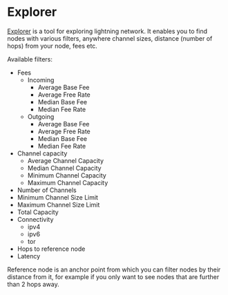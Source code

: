 # Explorer

[Explorer](https://bolt.observer/explorer) is a tool for exploring lightning network. It enables you to find nodes with various filters, anywhere channel sizes, distance (number of hops) from your node, fees etc.

Available filters:

* Fees
  * Incoming
    * Average Base Fee
    * Average Free Rate
    * Median Base Fee
    * Median Fee Rate
  * Outgoing
    * Average Base Fee
    * Average Free Rate
    * Median Base Fee
    * Median Fee Rate
* Channel capacity
  * Average Channel Capacity
  * Median Channel Capacity
  * Minimum Channel Capacity
  * Maximum Channel Capacity
* Number of Channels
* Minimum Channel Size Limit
* Maximum Channel Size Limit
* Total Capacity
* Connectivity
  * ipv4
  * ipv6
  * tor
* Hops to reference node
* Latency

Reference node is an anchor point from which you can filter nodes by their distance from it, for example if you only want to see nodes that are further than 2 hops away.

